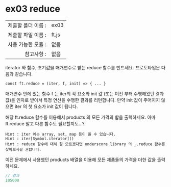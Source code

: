 # ex03 reduce

|                      |                    |
| --------------------:| ------------------ |
|   제출할 폴더 이름 :   |  ex03             |
|   제출할 파일 이름 :   |  ft.js            |
|   사용 가능한 모듈 :	 |  없음             |
|   참고사항 :			|  없음             |

iterator 와 함수, 초기값을 매개변수로 받는 reduce 함수를 만드세요. 프로토타입은 다음과 같습니다.

```
const ft.reduce = (iter, f, init) => { ... }
```

매개변수 안에 있는 함수 f 는 iter의 각 요소와 init 값 (또는 이전 부터 수행해왔던 결과값)을 인자로 받아서 특정 연산을 수행한 결과를 리턴합니다. 만약 init 값이 주어지지 않으면 iter 의 첫 요소가 init 값이 됩니다.

해당 ft.reduce 함수를 이용해서 products 의 모든 가격의 합을 출력하세요. 아마 ft.reduce 말고 다른 함수도 필요할지도...?

```
Hint : iter 에는 array, set, map 등이 올 수 있습니다.
Hint : iter[Symbol.iterator]()
Hint : reduce 함수에 대해 잘 모르겠다면 underscore library 의 _.reduce 함수를 찾아보시길 권합니다.
```

이전 문제에서 사용했던 products 배열을 이용해 모든 제품들의 가격을 더한 값을 출력하세요.
```javascript
// 결과
105000
```